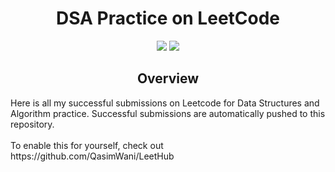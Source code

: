 <h1 align="center">DSA Practice on LeetCode </h1>
<p align="center">
    <img src="https://img.shields.io/badge/Java-000000?style=for-the-badge&logo=java&logoColor=white" />
    <img src="https://img.shields.io/badge/JavaScript-323330?style=for-the-badge&logo=javascript&logoColor=F7DF1E" />
</p>

<h2 align="center">Overview </h2>
Here is all my successful submissions on Leetcode for Data Structures and Algorithm practice. Successful submissions are automatically pushed to this repository.
<br> <br/>
To enable this for yourself, check out https://github.com/QasimWani/LeetHub

